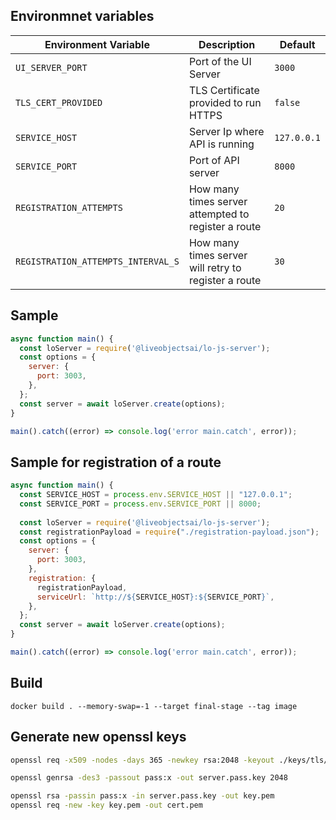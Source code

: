 ## Environmnet variables

|                   Environment Variable                  |                                                                                Description                                                                                |                            Default                            |
|-----------------------------------------------|---------------------------------------------------------------------------------------------------------------------------------------------------------------------------|---------------------------------------------------------------|
| `UI_SERVER_PORT`                           | Port of the UI Server                                   | `3000`  
| `TLS_CERT_PROVIDED`                           | TLS Certificate provided to run HTTPS                                   | `false`   
| `SERVICE_HOST`                           | Server Ip where API is running                                   | `127.0.0.1`  
| `SERVICE_PORT`                           | Port of API server                                   | `8000`  
| `REGISTRATION_ATTEMPTS`                           | How many times server attempted to register a route                                   | `20`
| `REGISTRATION_ATTEMPTS_INTERVAL_S`                           | How many times server will retry to register a route                                      | `30`  

## Sample 

```js
async function main() {
  const loServer = require('@liveobjectsai/lo-js-server');
  const options = {
    server: {
      port: 3003,
    },
  };
  const server = await loServer.create(options);
}

main().catch((error) => console.log('error main.catch', error));

```

## Sample for registration of a route

```js
async function main() {
  const SERVICE_HOST = process.env.SERVICE_HOST || "127.0.0.1";
  const SERVICE_PORT = process.env.SERVICE_PORT || 8000;
  
  const loServer = require('@liveobjectsai/lo-js-server');
  const registrationPayload = require("./registration-payload.json");
  const options = {
    server: {
      port: 3003,
    },
    registration: {
      registrationPayload,
      serviceUrl: `http://${SERVICE_HOST}:${SERVICE_PORT}`,
    },
  };
  const server = await loServer.create(options);
}

main().catch((error) => console.log('error main.catch', error));

```

## Build

```
docker build . --memory-swap=-1 --target final-stage --tag image
```

## Generate new openssl keys
 
```bash
openssl req -x509 -nodes -days 365 -newkey rsa:2048 -keyout ./keys/tls/key.pem -out ./keys/tls/cert.pem

openssl genrsa -des3 -passout pass:x -out server.pass.key 2048

openssl rsa -passin pass:x -in server.pass.key -out key.pem
openssl req -new -key key.pem -out cert.pem

```